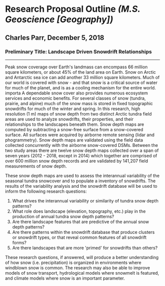 # Research Proposal Outline *(M.S. Geoscience \[Geography\])*
## Charles Parr, December 5, 2018
### Preliminary Title: Landscape Driven Snowdrift Relationships
* * *

Peak snow coverage over Earth's landmass can encompass 66 million square kilometers, or about 45% of the land area on Earth. Snow on Arctic and Antarctic sea ice can add another 33 million square kilometers. Much of our world is covered with snow - and that snow is a critical source of water for much of the planet, and is as a cooling mechanism for the entire world. importa
A dependable snow cover also provides numerous ecosystem services and economic benefits. For several classes of snow (tundra, prairie, and alpine) much of the snow mass is stored in fixed topographic snowdrifts for much of the winter and spring. In this research, high resolution (1 m) maps of snow depth from two distinct Arctic tundra field areas are used to analyze snowdrifts, their properties, and their relationships to the landscapes beneath them. Snow depth maps are computed by subtracting a snow-free surface from a snow-covered surface. All surfaces were acquired by airborne remote sensing (lidar and phogrammetry). Snow depth maps are validated using the field data collected concurrently with the airborne snow-covered DSMs. Between the two study areas there are twelve snow depth maps collected over a span of seven years (2012 - 2018, except in 2014) which together are comprised of over 600 million snow depth records and are validated by 141,207 field measurements of snow depth.

These snow depth maps are used to assess the interannual variability of the seasonal tundra snowcover and to populate a inventory of snowdrifts. The results of the variability analysis and the snowdrift database will be used to inform the following research questions:

1. What drives the interannual variability or similarity of tundra snow depth patterns?
2. What role does landscape (elevation, topography, etc.) play in the production of annual tundra snow depth patterns?
3. Are there landscape features that are predictive of the annual snow depth patterns?
4. Are there patterns within the snowdrift database that produce clusters or snowdrift types, or that reveal common features of all snowdrift forms?
5. Are there landscapes that are more 'primed' for snowdrifts than others?

These research questions, if answered, will produce a better understanding of how snow (i.e. precipitation) is organized in environments where windblown snow is common. The research may also be able to improve models of snow transport, hydrological models where snowmelt is featured, and climate models where snow is an important parameter.
